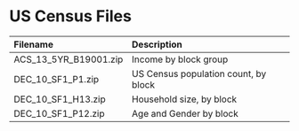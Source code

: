 # US Census Files

Filename | Description
:--|:--
ACS_13_5YR_B19001.zip | Income by block group
DEC_10_SF1_P1.zip | US Census population count, by block
DEC_10_SF1_H13.zip | Household size, by block
DEC_10_SF1_P12.zip | Age and Gender by block